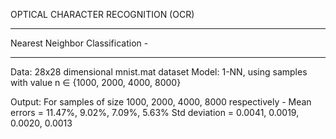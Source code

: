 OPTICAL CHARACTER RECOGNITION (OCR)

**************************************************************************************
Nearest Neighbor Classification -
**************************************************************************************

Data: 28x28 dimensional mnist.mat dataset
Model: 1-NN, using samples with value n ∈ {1000, 2000, 4000, 8000}

Output:
For samples of size 1000, 2000, 4000, 8000 respectively -
Mean errors = 11.47%, 9.02%, 7.09%, 5.63%
Std deviation = 0.0041, 0.0019, 0.0020, 0.0013
